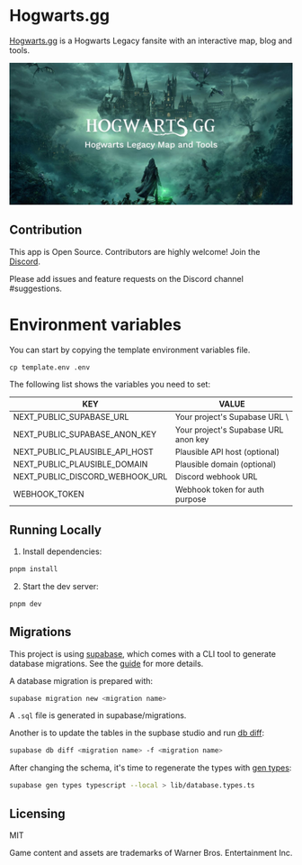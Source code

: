 # Hogwarts.gg

[Hogwarts.gg](https://www.hogwarts.gg) is a Hogwarts Legacy fansite with an interactive map, blog and tools.

![](/assets/social.jpg)

## Contribution

This app is Open Source. Contributors are highly welcome!
Join the [Discord](https://discord.com/invite/NTZu8Px).

Please add issues and feature requests on the Discord channel #suggestions.

# Environment variables

You can start by copying the template environment variables file.

```
cp template.env .env
```

The following list shows the variables you need to set:

| KEY                             | VALUE                                |
| ------------------------------- | ------------------------------------ |
| NEXT_PUBLIC_SUPABASE_URL        | Your project's Supabase URL \        |
| NEXT_PUBLIC_SUPABASE_ANON_KEY   | Your project's Supabase URL anon key |
| NEXT_PUBLIC_PLAUSIBLE_API_HOST  | Plausible API host (optional)        |
| NEXT_PUBLIC_PLAUSIBLE_DOMAIN    | Plausible domain (optional)          |
| NEXT_PUBLIC_DISCORD_WEBHOOK_URL | Discord webhook URL                  |
| WEBHOOK_TOKEN                   | Webhook token for auth purpose       |

## Running Locally

1. Install dependencies:

```sh
pnpm install
```

2. Start the dev server:

```sh
pnpm dev
```

## Migrations

This project is using [supabase](https://supabase.com/), which comes with a CLI tool to generate database migrations.
See the [guide](https://supabase.com/docs/reference/cli/introduction) for more details.

A database migration is prepared with:

```sh
supabase migration new <migration name>
```

A `.sql` file is generated in supabase/migrations.

Another is to update the tables in the supbase studio and run [db diff](https://supabase.com/docs/reference/cli/supabase-db-diff):

```sh
supabase db diff <migration name> -f <migration name>
```

After changing the schema, it's time to regenerate the types with [gen types](https://supabase.com/docs/reference/cli/supabase-gen-types-typescript):

```sh
supabase gen types typescript --local > lib/database.types.ts
```

## Licensing

MIT

Game content and assets are trademarks of Warner Bros. Entertainment Inc.
